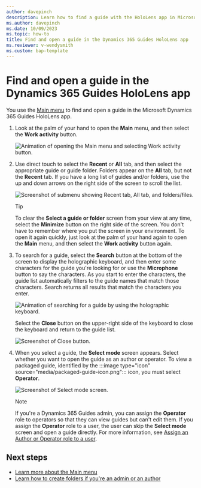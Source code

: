 ```yaml
---
author: davepinch
description: Learn how to find a guide with the HoloLens app in Microsoft Dynamics 365 Guides.
ms.author: davepinch
ms.date: 10/09/2023
ms.topic: how-to
title: Find and open a guide in the Dynamics 365 Guides HoloLens app
ms.reviewer: v-wendysmith
ms.custom: bap-template
---
```


# Find and open a guide in the Dynamics 365 Guides HoloLens app

You use the [Main menu](main-menu.md) to find and open a guide in the Microsoft Dynamics 365 Guides HoloLens app.

1. Look at the palm of your hand to open the **Main** menu, and then select the **Work activity** button.

    ![Animation of opening the Main menu and selecting Work activity button.](media/MinimizeMaximize.gif "Animation of opening the **Main** menu and selecting the Work activity button")

1. Use direct touch to select the **Recent** or **All** tab, and then select the appropriate guide or guide folder. Folders appear on the **All** tab, but not the **Recent** tab. If you have a long list of guides and/or folders, use the up and down arrows on the right side of the screen to scroll the list.

    ![Screenshot of submenu showing Recent tab, All tab, and folders/files.](media/submenu-recent-all.JPG "Screenshot of submenu showing Recent tab, All tab, and folders/files")

    > [!TIP]
    > To clear the **Select a guide or folder** screen from your view at any time, select the **Minimize** button on the right side of the screen. You don't have to remember where you put the screen in your environment. To open it again quickly, just look at the palm of your hand again to open the **Main** menu, and then select the **Work activity** button again.

1. To search for a guide, select the **Search** button at the bottom of the screen to display the holographic keyboard, and then enter some characters for the guide you're looking for or use the **Microphone** button to say the characters. As you start to enter the characters, the guide list automatically filters to the guide names that match those characters. Search returns all results that match the characters you enter. 

    ![Animation of searching for a guide by using the holographic keyboard.](media/Search.gif "Animation of searching for a guide by using the holographic keyboard")

    Select the **Close** button on the upper-right side of the keyboard to close the keyboard and return to the guide list.

    ![Screenshot of Close button.](media/search-close-button.PNG "Screenshot of Close button")

1. When you select a guide, the **Select mode** screen appears. Select whether you want to open the guide as an author or operator. To view a packaged guide, identified by the :::image type="icon" source="media/packaged-guide-icon.png"::: icon, you must select **Operator**.

    ![Screenshot of Select mode screen.](media/select-mode-hololens.JPG "Screenshot of Select mode screen")

    > [!NOTE]
    > If you're a Dynamics 365 Guides admin, you can assign the **Operator** role to operators so that they can view guides but can't edit them. If you assign the **Operator** role to a user, the user can skip the **Select mode** screen and open a guide directly. For more information, see [Assign an Author or Operator role to a user](assign-role.md).

## Next steps

- [Learn more about the Main menu](main-menu.md)
- [Learn how to create folders if you're an admin or an author](admin-create-folders.md)
